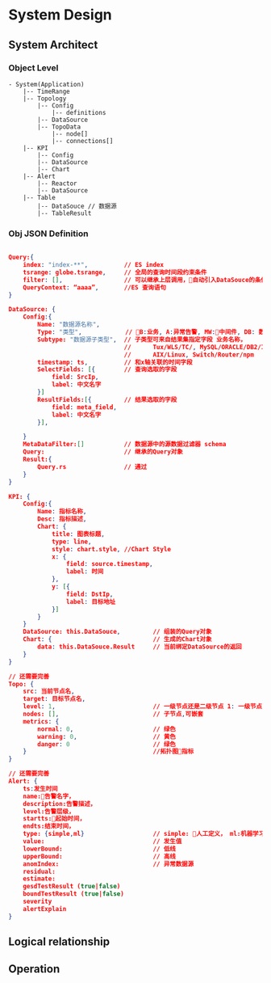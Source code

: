 # System Design

## System Architect

### Object Level

    - System(Application)
        |-- TimeRange
        |-- Topology
            |-- Config
                |-- definitions
            |-- DataSource
            |-- TopoData
                |-- node[]
                |-- connections[]
        |-- KPI
            |-- Config
            |-- DataSource
            |-- Chart
        |-- Alert
            |-- Reactor
            |-- DataSource
        |-- Table
            |-- DataSouce // 数据源
            |-- TableResult

### Obj JSON Definition

```json

Query:{
    index: "index-**",          // ES index
    tsrange: globe.tsrange,     // 全局的查询时间段约束条件
    filter: [],                 // 可以继承上层调用，自动引入DataSouce的条件过滤器
    QueryContext: “aaaa”,       //ES 查询语句
}

DataSource: {
    Config:{
        Name: "数据源名称",
        Type: "类型",            // B:业务, A:异常告警, MW:中间件, DB: 数据库, OS: 操作系统, NET: 网络
        Subtype: "数据源子类型",  // 子类型可来自结果集指定字段 业务名称，
                                //      Tux/WLS/TC/, MySQL/ORACLE/DB2/Informix,
                                //      AIX/Linux, Switch/Router/npm
        timestamp: ts,          // 和x轴关联的时间字段
        SelectFields: [{        // 查询选取的字段
            field: SrcIp,
            label: 中文名字
        }]
        ResultFields:[{         // 结果选取的字段
            field: meta_field,
            label: 中文名字
        }],

    }
    MetaDataFilter:[]           // 数据源中的源数据过滤器 schema
    Query:                      // 继承的Query对象
    Result:{
        Query.rs                // 通过
    }
}

KPI: {
    Config:{
        Name: 指标名称,
        Desc: 指标描述,
        Chart: {
            title: 图表标题,
            type: line,
            style: chart.style, //Chart Style
            x: {
                field: source.timestamp,
                label: 时间
            },
            y: [{
                field: DstIp,
                label: 目标地址
            }]
        }
    }
    DataSource: this.DataSouce,         // 组装的Query对象
    Chart: {                            // 生成的Chart对象
        data: this.DataSouce.Result     // 当前绑定DataSource的返回
    }
}

// 还需要完善
Topo: {
    src: 当前节点名,
    target: 目标节点名,
    level: 1,                           // 一级节点还是二级节点 1: 一级节点 2: 二级节点
    nodes: [],                          // 子节点,可嵌套
    metrics: {
        normal: 0,                      // 绿色
        warning: 0,                     // 黄色
        danger: 0                       // 绿色
    }                                   //拓扑图指标
}

// 还需要完善
Alert: {
    ts:发生时间
    name:告警名字，
    description:告警描述，
    level:告警层级，
    startts:起始时间，
    endts:结束时间，
    type: {simple,ml}                   // simple: 人工定义， ml:机器学习定义
    value:                              // 发生值
    lowerBound:                         // 低线
    upperBound:                         // 高线
    anomIndex:                          // 异常数据源
    residual:
    estimate:
    gesdTestResult (true|false)
    boundTestResult (true|false)
    severity
    alertExplain
}
```

## Logical relationship

## Operation